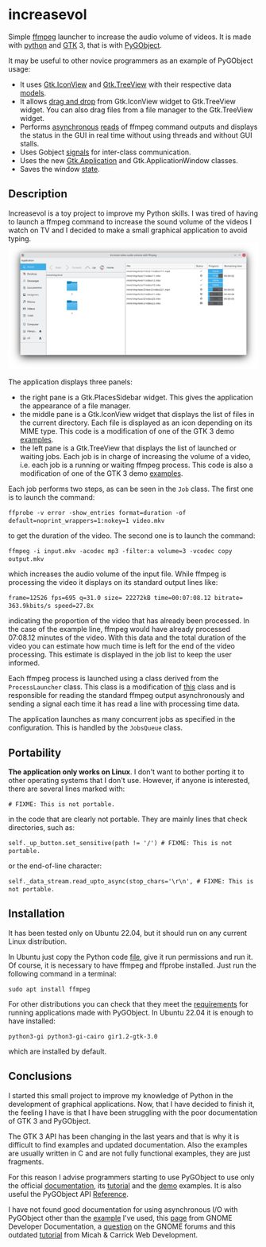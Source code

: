 # increasevol
Simple [ffmpeg](https://ffmpeg.org/) launcher to increase the audio volume of videos. It is made with [python](https://www.python.org/) and [GTK](https://www.gtk.org/) 3, that is with [PyGObject](https://pygobject.readthedocs.io/en/latest/).

It may be useful to other novice programmers as an example of PyGObject usage:
- It uses [Gtk.IconView](https://python-gtk-3-tutorial.readthedocs.io/en/latest/iconview.html) and [Gtk.TreeView](https://python-gtk-3-tutorial.readthedocs.io/en/latest/treeview.html) with their respective data [models](https://python-gtk-3-tutorial.readthedocs.io/en/latest/treeview.html#the-model).
- It allows [drag and drop](https://python-gtk-3-tutorial.readthedocs.io/en/latest/drag_and_drop.html) from Gtk.IconView widget to Gtk.TreeView widget. You can also drag files from a file manager to the Gtk.TreeView widget.
- Performs [asynchronous](https://pygobject.readthedocs.io/en/latest/guide/threading.html) [reads](https://developer.gnome.org/documentation/tutorials/asynchronous-programming.html) of ffmpeg command outputs and displays the status in the GUI in real time without using threads and without GUI stalls.
- Uses Gobject [signals](https://python-gtk-3-tutorial.readthedocs.io/en/latest/objects.html#signals) for inter-class communication.
- Uses the new [Gtk.Application](https://python-gtk-3-tutorial.readthedocs.io/en/latest/application.html) and Gtk.ApplicationWindow classes.
- Saves the window [state](https://wiki.gnome.org/HowDoI/SaveWindowState).

## Description
Increasevol is a toy project to improve my Python skills. I was tired of having to launch a ffmpeg command to increase the sound volume of the videos I watch on TV and I decided to make a small graphical application to avoid typing.
![](Screenshot_increasevol.png)

The application displays three panels:
- the right pane is a Gtk.PlacesSidebar widget. This gives the application the appearance of a file manager.
- the middle pane is a Gtk.IconView widget that displays the list of files in the current directory. Each file is displayed as an icon depending on its MIME type. This code is a modification of one of the GTK 3 demo [examples](https://gitlab.gnome.org/GNOME/pygobject/-/blob/master/examples/demo/demos/IconView/iconviewbasics.py).
- the left pane is a Gtk.TreeView that displays the list of launched or waiting jobs. Each job is in charge of increasing the volume of a video, i.e. each job is a running or waiting ffmpeg process. This code is also a modification of one of the GTK 3 demo [examples](https://gitlab.gnome.org/GNOME/pygobject/-/blob/master/examples/demo/demos/TreeView/liststore.py).

Each job performs two steps, as can be seen in the `Job` class. The first one is to launch the command:
```
ffprobe -v error -show_entries format=duration -of default=noprint_wrappers=1:nokey=1 video.mkv
```
to get the duration of the video. The second one is to launch the command:
```
ffmpeg -i input.mkv -acodec mp3 -filter:a volume=3 -vcodec copy output.mkv
```
which increases the audio volume of the input file. While ffmpeg is processing the video it displays on its standard output lines like:
```
frame=12526 fps=695 q=31.0 size= 22272kB time=00:07:08.12 bitrate= 363.9kbits/s speed=27.8x
```
indicating the proportion of the video that has already been processed. In the case of the example line, ffmpeg would have already processed 07:08.12 minutes of the video. With this data and the total duration of the video you can estimate how much time is left for the end of the video processing. This estimate is displayed in the job list to keep the user informed.

Each ffmpeg process is launched using a class derived from the `ProcessLauncher` class. This class is a modification of [this](https://gist.github.com/fthiery/da43365ceeefff8a9e3d0dd83ec24af9) class and is responsible for reading the standard ffmpeg output asynchronously and sending a signal each time it has read a line with processing time data.

The application launches as many concurrent jobs as specified in the configuration. This is handled by the `JobsQueue` class.

## Portability
**The application only works on Linux**. I don't want to bother porting it to other operating systems that I don't use. However, if anyone is interested, there are several lines marked with:
```
# FIXME: This is not portable.
```
in the code that are clearly not portable. They are mainly lines that check directories, such as:
```
self._up_button.set_sensitive(path != '/') # FIXME: This is not portable.
```
or the end-of-line character:
```
self._data_stream.read_upto_async(stop_chars='\r\n', # FIXME: This is not portable.
```

## Installation
It has been tested only on Ubuntu 22.04, but it should run on any current Linux distribution.

In Ubuntu just copy the Python code [file](increasevol.py), give it run permissions and run it. Of course, it is necessary to have ffmpeg and ffprobe installed. Just run the following command in a terminal:
```
sudo apt install ffmpeg
```
For other distributions you can check that they meet the [requirements](https://pygobject.readthedocs.io/en/latest/getting_started.html ) for running applications made with PyGObject. In Ubuntu 22.04 it is enough to have installed:
```
python3-gi python3-gi-cairo gir1.2-gtk-3.0
```
which are installed by default.

## Conclusions
I started this small project to improve my knowledge of Python in the development of graphical applications. Now, that I have decided to finish it, the feeling I have is that I have been struggling with the poor documentation of GTK 3 and PyGObject.

The GTK 3 API has been changing in the last years and that is why it is difficult to find examples and updated documentation. Also the examples are usually written in C and are not fully functional examples, they are just fragments.

For this reason I advise programmers starting to use PyGObject to use only the official [documentation](https://pygobject.readthedocs.io/en/latest/index.html), its [tutorial](https://python-gtk-3-tutorial.readthedocs.io/en/latest/index.html) and the [demo](https://gitlab.gnome.org/GNOME/pygobject/-/tree/master/examples/demo) examples. It is also useful the PyGObject API [Reference](https://lazka.github.io/pgi-docs/).

I have not found good documentation for using asynchronous I/O with PyGObject other than the [example](https://gist.github.com/fthiery/da43365ceeefff8a9e3d0dd83ec24af9) I've used, this [page](https://developer.gnome.org/documentation/tutorials/asynchronous-programming.html) from GNOME Developer Documentation, a [question](https://discourse.gnome.org/t/how-do-you-run-a-blocking-method-asynchronously-with-gio-task-in-a-python-gtk-app/10651/4) on the GNOME forums and this outdated [tutorial](https://www.micahcarrick.com/asynchronous-read-in-python-with-gio.html) from Micah & Carrick Web Development.

